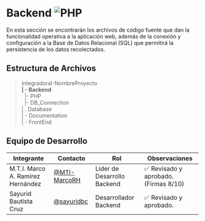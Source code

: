# Backend  ![PHP](https://img.shields.io/badge/PHP-777BB4?)


 En esta sección se encontrarán los archivos de código fuente que dan la funcionalidad operativa a la aplicación web, además de la conexión y configuración a la Base de Datos Relacional (SQL) que permitirá la persistencia de los datos recolectados. 

## Estructura de Archivos

>IntegradoraI-NombreProyecto<br>
>**| - Backend** <br>
>&nbsp;&nbsp;|- PHP<br>
>&nbsp;&nbsp;|- DB_Connection<br>
>| . Database<br>
>| - Documentation<br>
>| - FrontEnd


## Equipo de Desarrollo

|Integrante|Contacto|Rol|Observaciones|
|------------|--------|---|---|
|M.T.I. Marco A. Ramírez Hernández|[@MTI-MarcoRH](https://github.com/MTI-MarcoRH)|Líder de Desarrollo Backend|✅ Revisado y aprobado. (Firmas 8/10)|
|  Sayurid Bautista Cruz| [@sayuridbc](https://github.com/sayuridbc)|Desarrollador Backend|✅ Revisado y aprobado.|

